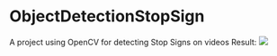 # ObjectDetectionStopSign
A project using OpenCV for detecting Stop Signs on videos
Result: 
![](https://github.com/sa2urn/ObjectDetectionStopSign/blob/main/ObjectDetectStopSign.gif)

